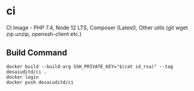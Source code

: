 # ci
CI Image - PHP 7.4, Node 12 LTS, Composer (Latest), Other utils (git wget zip unzip, openssh-client etc.)

## Build Command

```
docker build --build-arg SSH_PRIVATE_KEY="$(cat id_rsa)" --tag desaiuditd/ci .
docker login
docker push desaiuditd/ci
```